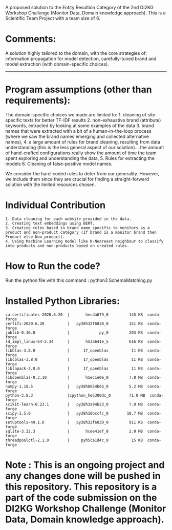 A proposed solution to the Entity Resultion Category of the 2nd DI2KG Workshop Challenge (Monitor Data, Domain knowledge approach). This is a Scientific Team  Project with a team size of 6.

# Comments:
A solution highly tailored to the domain, with the core strategies of: information propagation for model detection, carefully-tuned brand and model extraction (with domain-specific choices).

************************************

# Program assumptions (other than requirements):
The domain-specific choices we made are limited to: 
    1. cleaning of site-specific texts for better TF-IDF results
    2. non-exhaustive brand (attribute) keywords, extracted by looking at some examples of the data 
    3. brand names that were extracted with a bit of a human-in-the-loop process (where we saw the brand names emerging and collected alternative names),
    4. a large amount of rules for brand cleaning, resulting from data understanding (this is the less general aspect of our solution)... the amount of hand-crafted configurations really show the amount of time the team spent exploring and understanding the data, 
    5. Rules for extracting the models
    6. Cleaning of false-positive model names.

We consider the hard-coded rules to deter from our generality. However, we include them since they are crucial for finding a straight-forward solution with the limited resources chosen.

# Individual Contribution
    1. Data cleaning for each website provided in the data.
    2. Creating text embeddings using BERT.
    3. Creating rules based in brand name specific to monitors as a product and non-product category (If brand is a monitor brand then Product else Non_product).
    4. Using Machine Learning model like K-Neareast neighbour to classify into products and non-products based on created rules.
    
    
# How to Run the code?
Run the python file with this command : python3 SchemaMatching.py


# Installed Python Libraries:
    ca-certificates-2020.6.20  |       hecda079_0         145 KB  conda-forge
    certifi-2020.6.20          |   py38h32f6830_0         151 KB  conda-forge
    joblib-0.16.0              |             py_0         203 KB  conda-forge
    ld_impl_linux-64-2.34      |       h53a641e_5         616 KB  conda-forge
    libblas-3.8.0              |      17_openblas          11 KB  conda-forge
    libcblas-3.8.0             |      17_openblas          11 KB  conda-forge
    liblapack-3.8.0            |      17_openblas          11 KB  conda-forge
    libopenblas-0.3.10         |       h5ec1e0e_0         7.8 MB  conda-forge
    numpy-1.18.5               |   py38h8854b6b_0         5.2 MB  conda-forge
    python-3.8.3               |cpython_he5300dc_0        71.0 MB  conda-forge
    scikit-learn-0.23.1        |   py38h3a94b23_0         7.0 MB  conda-forge
    scipy-1.5.0                |   py38h18bccfc_0        18.7 MB  conda-forge
    setuptools-49.1.0          |   py38h32f6830_0         911 KB  conda-forge
    sqlite-3.32.3              |       hcee41ef_0         2.0 MB  conda-forge
    threadpoolctl-2.1.0        |     pyh5ca1d4c_0          15 KB  conda-forge


# Note : This is an ongoing project and any changes done will be pushed in this repository. This repository is a part of the code submission on the DI2KG Workshop Challenge (Monitor Data, Domain knowledge approach).
